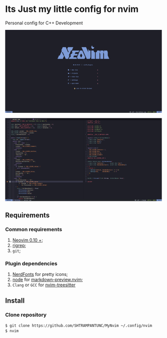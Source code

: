 # Its Just my little config for nvim

Personal config for C++ Development

![nvim screenshot](./images/nvim-dashboard.png)

![nvim screenshot](./images/nvim-exampleCode.png)

## Requirements

### Common requirements

1. [Neovim 0.10 +](https://github.com/neovim/neovim);
2. [rigrep](https://github.com/BurntSushi/ripgrep);
3. `git`;

### Plugin dependencies

1. [NerdFonts](https://www.nerdfonts.com) for pretty icons;
2. [node](https://nodejs.org/en) for [markdown-preview.nvim](https://github.com/iamcco/markdown-preview.nvim);
3. `Clang` or `GCC` for [nvim-treesitter](https://github.com/nvim-treesitter/nvim-treesitter)

## Install

### Clone repository


```bash
$ git clone https://github.com/SHTRAMPANTUNC/MyNvim ~/.config/nvim
$ nvim
